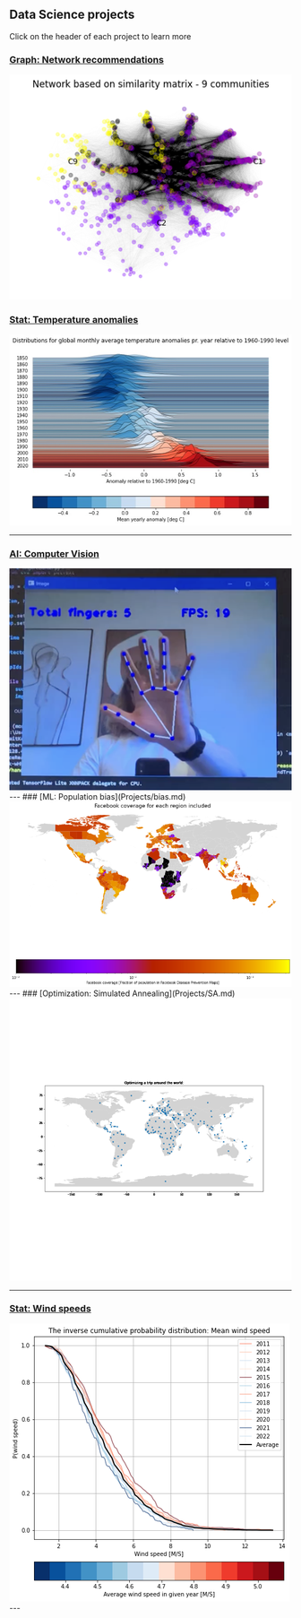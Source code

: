 ## Data Science projects
Click on the header of each project to learn more

### [Graph: Network recommendations](Projects/network.md)
<img src="images/network.png?raw=true"/>

### [Stat: Temperature anomalies](Projects/climate.md)
<img src="images/climate_plot.jpg?raw=true"/>

---
### [AI: Computer Vision](Projects/vision.md)

<img src="images/fingers.png?raw=true"/>
---
### [ML: Population bias](Projects/bias.md)

<img src="images/Bias/coverage_region.png?raw=true"/>
---
### [Optimization: Simulated Annealing](Projects/SA.md)
<img src="images/map.gif?raw=true"/>

---
### [Stat: Wind speeds](Projects/wind.md)
<img src="images/wind.png?raw=true"/>
---
<!-- <p style="font-size:11px">Page template forked from <a href="https://github.com/evanca/quick-portfolio">evanca</a></p> --> 
<!-- Remove above link if you don't want to attibute -->
